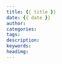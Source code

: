 ```yaml
---
title: {{ title }}
date: {{ date }}
author:
categories: 
tags: 
description: 
keywords: 
headimg: 
---
```

